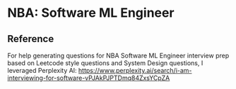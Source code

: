 # NBA: Software ML Engineer

## Reference

For help generating questions for NBA Software ML Engineer interview prep based on Leetcode style questions and System Design questions, I leveraged Perplexity AI: https://www.perplexity.ai/search/i-am-interviewing-for-software-vPJAkPJPTDmq84ZxsYCpZA
